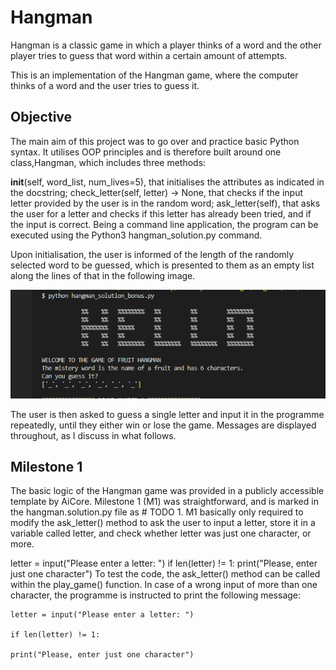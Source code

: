 # Hangman
Hangman is a classic game in which a player thinks of a word and the other player tries to guess that word within a certain amount of attempts.

This is an implementation of the Hangman game, where the computer thinks of a word and the user tries to guess it. 

## Objective

The main aim of this project was to go over and practice basic Python syntax. It utilises OOP principles and is therefore built around one class,Hangman, which includes three methods:

__init__(self, word_list, num_lives=5), that initialises the attributes as indicated in the docstring;
check_letter(self, letter) -> None, that checks if the input letter provided by the user is in the random word;
ask_letter(self), that asks the user for a letter and checks if this letter has already been tried, and if the input is correct.
Being a command line application, the program can be executed using the Python3 hangman_solution.py command.

Upon initialisation, the user is informed of the length of the randomly selected word to be guessed, which is presented to them as an empty list along the lines of that in the following image.

 ![](hangman_game_three.png)

 The user is then asked to guess a single letter and input it in the programme repeatedly, until they either win or lose the game. Messages are displayed throughout, as I discuss in what follows.

## Milestone 1

The basic logic of the Hangman game was provided in a publicly accessible template by AiCore. Milestone 1 (M1) was straightforward, and is marked in the hangman.solution.py file as # TODO 1. M1 basically only required to modify the ask_letter() method to ask the user to input a letter, store it in a variable called letter, and check whether letter was just one character, or more.

letter = input("Please enter a letter: ")
if len(letter) != 1:
    print("Please, enter just one character")
To test the code, the ask_letter() method can be called within the play_game() function. In case of a wrong input of more than one character, the programme is instructed to print the following message:

    letter = input("Please enter a letter: ")

    if len(letter) != 1:

    print("Please, enter just one character")
